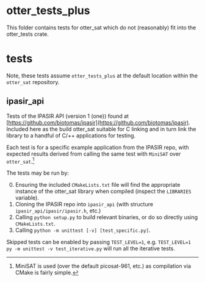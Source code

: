 # otter_tests_plus

This folder contains tests for otter_sat which do not (reasonably) fit into the otter_tests crate.

# tests

Note, these tests assume `otter_tests_plus` at the default location within the `otter_sat` repository.

## ipasir_api

Tests of the IPASIR API (version 1 (one)) found at [https://github.com/biotomas/ipasir](https://github.com/biotomas/ipasir).
Included here as the build otter_sat suitable for C linking and in turn link the library to a handful of C/++ applications for testing.

Each test is for a specific example application from the IPASIR repo, with expected results derived from calling the same test with `MiniSAT` over `otter_sat`.[^1]

[^1]: MiniSAT is used (over the default picosat-961, etc.) as compilation via CMake is fairly simple.

The tests may be run by:

0. Ensuring the included `CMakeLists.txt` file will find the appropriate instance of the otter_sat library when compiled (inspect the `LIBRARIES` variable).
1. Cloning the IPASIR repo into `ipasir_api` (with structure `ipasir_api/ipasir/ipasir.h`, etc.)
2. Calling `python setup.py` to build relevant binaries, or do so directly using `CMakeLists.txt`.
3. Calling `python -m unittest [-v] [test_specific.py]`.

Skipped tests can be enabled by passing `TEST_LEVEL=1`, e.g. `TEST_LEVEL=1 py -m unittest -v test_iterative.py` will run all the iterative tests.
